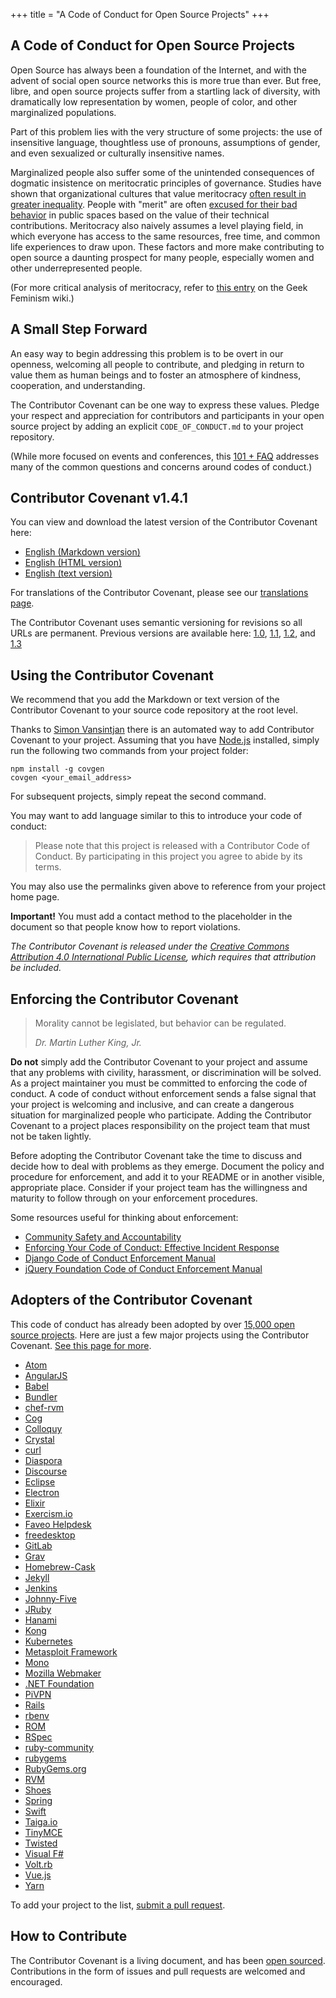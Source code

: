 +++
title = "A Code of Conduct for Open Source Projects"
+++

## A Code of Conduct for Open Source Projects

Open Source has always been a foundation of the Internet, and with the advent of social open source networks this is more true than ever. 
But free, libre, and open source projects suffer from a startling lack of diversity, with dramatically low representation by women, people of color, and other marginalized populations.

Part of this problem lies with the very structure of some projects: the use of insensitive language, thoughtless use of pronouns, assumptions of gender, and even sexualized or culturally insensitive names.

Marginalized people also suffer some of the unintended consequences of dogmatic insistence on meritocratic principles of governance.
Studies have shown that organizational cultures that value meritocracy [often result in greater inequality](http://asq.sagepub.com/content/55/4/543.short).
People with "merit" are often [excused for their bad behavior](https://modelviewculture.com/pieces/the-dehumanizing-myth-of-the-meritocracy) in public spaces based on the value of their technical contributions.
Meritocracy also naively assumes a level playing field, in which everyone has access to the same resources, free time, and common life experiences to draw upon.
These factors and more make contributing to open source a daunting prospect for many people, especially women and other underrepresented people.

(For more critical analysis of meritocracy, refer to [this entry](http://geekfeminism.wikia.com/wiki/Meritocracy) on the Geek Feminism wiki.)


## A Small Step Forward

An easy way to begin addressing this problem is to be overt in our openness, welcoming all people to contribute, and pledging in return to value them as human beings and to foster an atmosphere of kindness, cooperation, and understanding.

The Contributor Covenant can be one way to express these values.
Pledge your respect and appreciation for contributors and participants in your open source project by adding an explicit `CODE_OF_CONDUCT.md` to your project repository.

(While more focused on events and conferences, this [101 + FAQ](https://www.ashedryden.com/blog/codes-of-conduct-101-faq) addresses many of the common questions and concerns around codes of conduct.)


## Contributor Covenant v1.4.1

You can view and download the latest version of the Contributor Covenant here:

- [English (Markdown version)](version/1/4/code_of_conduct.md)
- [English (HTML version)](version/1/4/)
- [English (text version)](version/1/4/code_of_conduct.txt)

For translations of the Contributor Covenant, please see our [translations page](/translations/).

The Contributor Covenant uses semantic versioning for revisions so all URLs are permanent.
Previous versions are available here: [1.0](version/1/0/0/), [1.1](version/1/1/0/), [1.2](version/1/2/0/), and [1.3](version/1/3/0/)


## Using the Contributor Covenant

We recommend that you add the Markdown or text version of the
Contributor Covenant to your source code repository at the root level.

Thanks to [Simon Vansintjan](https://github.com/simonv3/covenant-generator) there is an automated way to add Contributor Covenant to your project.
Assuming that you have [Node.js](https://nodejs.org/en/ "Node.js Homepage") installed, simply run the following two commands from your project folder:

```
npm install -g covgen
covgen <your_email_address>
```

For subsequent projects, simply repeat the second command.

You may want to add language similar to this to introduce your code of conduct:

> Please note that this project is released with a Contributor Code of
> Conduct. By participating in this project you agree to abide by its
> terms.

You may also use the permalinks given above to reference from your project home page.

<strong class="important">Important!</strong> You must add a contact method to the placeholder in the document so that people know how to report violations.

*The Contributor Covenant is released under the [Creative Commons Attribution 4.0 International Public License](https://github.com/ContributorCovenant/contributor_covenant/blob/master/LICENSE.md), which requires that attribution be included.*


## Enforcing the Contributor Covenant

> Morality cannot be legislated, but behavior can be regulated.
>
> <cite>Dr. Martin Luther King, Jr.</cite>

**Do not** simply add the Contributor Covenant to your project and assume that any problems with civility, harassment, or discrimination will be solved.
As a project maintainer you must be committed to enforcing the code of conduct.
A code of conduct without enforcement sends a false signal that your project is welcoming and inclusive, and can create a dangerous situation for marginalized people who participate.
Adding the Contributor Covenant to a project places responsibility on the project team that must not be taken lightly.

Before adopting the Contributor Covenant take the time to discuss and decide how to deal with problems as they emerge.
Document the policy and procedure for enforcement, and add it to your README or in another visible, appropriate place.
Consider if your project team has the willingness and maturity to follow through on your enforcement procedures.

Some resources useful for thinking about enforcement:

- [Community Safety and Accountability](http://safetyfirstpdx.org)
- [Enforcing Your Code of Conduct: Effective Incident Response](http://www.slideshare.net/aeschright/enforcing-your-code-of-conduct-effective-incident-response)
- [Django Code of Conduct Enforcement Manual](https://www.djangoproject.com/conduct/enforcement-manual/)
- [jQuery Foundation Code of Conduct Enforcement Manual](https://jquery.org/conduct/enforcement-manual/)


## Adopters of the Contributor Covenant

This code of conduct has already been adopted by over [15,000 open source projects](https://github.com/search?l=&q=%22This+Code+of+Conduct+is+adapted+from+the+%5BContributor+Covenant%5D%22+path%3A%22%2F%22+fork%3Afalse&ref=advsearch&type=Code).
Here are just a few major projects using the Contributor Covenant.
[See this page for more](adopters/ "Other adopters of the Contributor Covenant").

- [Atom](https://github.com/atom/atom)
- [AngularJS](https://github.com/angular/code-of-conduct)
- [Babel](https://github.com/babel/babel)
- [Bundler](https://github.com/bundler/bundler)
- [chef-rvm](https://github.com/fnichol/chef-rvm)
- [Cog](https://github.com/operable/cog)
- [Colloquy](http://colloquy.info)
- [Crystal](https://github.com/manastech/crystal)
- [curl](https://github.com/bagder/curl)
- [Diaspora](http://github.com/diaspora/diaspora)
- [Discourse](https://github.com/discourse/discourse)
- [Eclipse](https://eclipse.org)
- [Electron](https://github.com/electron/electron)
- [Elixir](https://github.com/elixir-lang/elixir)
- [Exercism.io](https://github.com/exercism/exercism.io)
- [Faveo Helpdesk](https://github.com/ladybirdweb/faveo-helpdesk)
- [freedesktop](https://www.freedesktop.org/wiki/)
- [GitLab](https://github.com/gitlabhq/gitlabhq)
- [Grav](https://github.com/getgrav/grav)
- [Homebrew-Cask](https://github.com/caskroom/homebrew-cask)
- [Jekyll](https://github.com/jekyll/jekyll)
- [Jenkins](https://jenkins-ci.org/conduct/)
- [Johnny-Five](https://github.com/rwaldron/johnny-five)
- [JRuby](https://github.com/jruby/jruby/)
- [Hanami](http://hanamirb.org/community#code-of-conduct)
- [Kong](https://github.com/mashape/kong/)
- [Kubernetes](https://github.com/kubernetes/kubernetes/)
- [Metasploit Framework](https://github.com/rapid7/metasploit-framework)
- [Mono](https://github.com/mono/mono)
- [Mozilla Webmaker](https://www.webmaker.org/)
- [.NET Foundation](http://www.dotnetfoundation.org/code-of-conduct)
- [PiVPN](https://github.com/pivpn/pivpn)
- [Rails](https://github.com/rails/rails)
- [rbenv](https://github.com/rbenv/rbenv)
- [ROM](https://github.com/rom-rb/rom)
- [RSpec](https://github.com/rspec/rspec)
- [ruby-community](https://github.com/apeiros/ruby-community)
- [rubygems](https://github.com/rubygems/rubygems)
- [RubyGems.org](https://github.com/rubygems/rubygems.org)
- [RVM](https://github.com/rvm/rvm)
- [Shoes](https://github.com/shoes/shoes4)
- [Spring](https://github.com/spring-projects)
- [Swift](https://swift.org/community/#code-of-conduct)
- [Taiga.io](https://github.com/taigaio/code-of-conduct)
- [TinyMCE](https://www.tinymce.com/docs/advanced/contributing-to-open-source/)
- [Twisted](https://github.com/twisted/twisted)
- [Visual F\#](https://github.com/Microsoft/visualfsharp)
- [Volt.rb](https://github.com/voltrb/volt)
- [Vue.js](https://github.com/vuejs/vue)
- [Yarn](https://github.com/yarnpkg/yarn)

To add your project to the list, [submit a pull request](https://github.com/CoralineAda/contributor_covenant "Contributor Covenant source code").


## How to Contribute

The Contributor Covenant is a living document, and has been [open sourced](https://github.com/CoralineAda/contributor_covenant "Contributor Covenant source code").
Contributions in the form of issues and pull requests are welcomed and encouraged.
